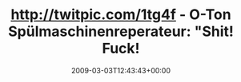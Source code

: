 ---
retweeted: false
source: <a href="http://twitter.com" rel="nofollow">Twitter Web Client</a>
entities:
  hashtags: []
  symbols: []
  user_mentions: []
  urls: []
display_text_range:
- '0'
- '124'
favorite_count: '0'
id_str: '1273535802'
truncated: false
retweet_count: '0'
id: '1273535802'
created_at: Tue Mar 03 12:43:43 +0000 2009
favorited: false
full_text: 'http://twitpic.com/1tg4f - O-Ton Spülmaschinenreperateur: "Shit! Fuck!
  Der Dichtungsring!". Ich hole Eimer und Handtücher...'
lang: de
tags:
- pesos/twitter
date: '2009-03-03T12:43:43+00:00'
src: https://twitter.com/bascht/status/1273535802
original_url: https://twitter.com/bascht/status/1273535802
type: twitter_tweet
text: 'http://twitpic.com/1tg4f - O-Ton Spülmaschinenreperateur: "Shit! Fuck! Der
  Dichtungsring!". Ich hole Eimer und Handtücher...'
title: 'http://twitpic.com/1tg4f - O-Ton Spülmaschinenreperateur: "Shit! Fuck! '

---